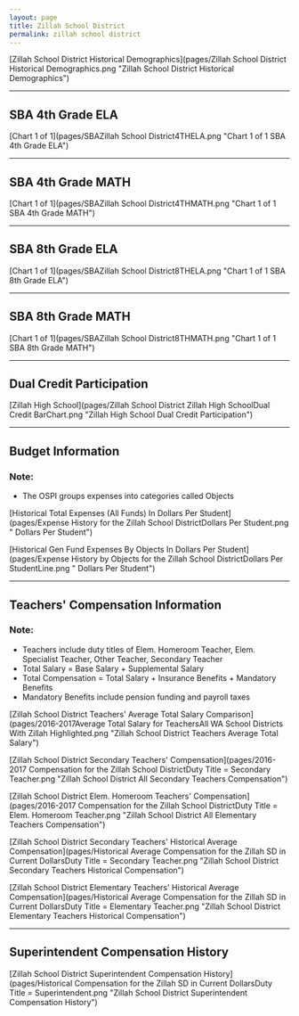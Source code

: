 ```yaml
---
layout: page
title: Zillah School District
permalink: zillah school district
---
```



[Zillah School District Historical Demographics](pages/Zillah School District Historical Demographics.png "Zillah School District Historical Demographics")

___

## SBA 4th Grade ELA

[Chart 1 of 1](pages/SBAZillah School District4THELA.png "Chart 1 of 1 SBA 4th Grade ELA")


___

## SBA 4th Grade MATH

[Chart 1 of 1](pages/SBAZillah School District4THMATH.png "Chart 1 of 1 SBA 4th Grade MATH")


___

## SBA 8th Grade ELA

[Chart 1 of 1](pages/SBAZillah School District8THELA.png "Chart 1 of 1 SBA 8th Grade ELA")


___

## SBA 8th Grade MATH

[Chart 1 of 1](pages/SBAZillah School District8THMATH.png "Chart 1 of 1 SBA 8th Grade MATH")


___

## Dual Credit Participation

[Zillah High School](pages/Zillah School District Zillah High SchoolDual Credit BarChart.png "Zillah High School Dual Credit Participation")


___

## Budget Information
### Note:
- The OSPI groups expenses into categories called Objects

[Historical Total Expenses (All Funds) In Dollars Per Student](pages/Expense History for the Zillah School DistrictDollars Per Student.png " Dollars Per Student")

[Historical Gen Fund Expenses By Objects In Dollars Per Student](pages/Expense History by Objects for the Zillah School DistrictDollars Per StudentLine.png " Dollars Per Student")


___

## Teachers' Compensation Information
### Note:
- Teachers include duty titles of Elem. Homeroom Teacher, Elem. Specialist Teacher, Other Teacher, Secondary Teacher
- Total Salary = Base Salary + Supplemental Salary
- Total Compensation = Total Salary + Insurance Benefits + Mandatory Benefits
- Mandatory Benefits include pension funding and payroll taxes

[Zillah School District Teachers' Average Total Salary Comparison](pages/2016-2017Average Total Salary for TeachersAll WA School Districts With Zillah Highlighted.png "Zillah School District Teachers Average Total Salary")

[Zillah School District Secondary Teachers' Compensation](pages/2016-2017 Compensation for the Zillah School DistrictDuty Title = Secondary Teacher.png "Zillah School District All Secondary Teachers Compensation")

[Zillah School District Elem. Homeroom Teachers' Compensation](pages/2016-2017 Compensation for the Zillah School DistrictDuty Title = Elem. Homeroom Teacher.png "Zillah School District All Elementary Teachers Compensation")

[Zillah School District Secondary Teachers' Historical Average Compensation](pages/Historical Average Compensation for the Zillah SD in Current DollarsDuty Title = Secondary Teacher.png "Zillah School District Secondary Teachers Historical Compensation")

[Zillah School District Elementary Teachers' Historical Average Compensation](pages/Historical Average Compensation for the Zillah SD in Current DollarsDuty Title = Elementary Teacher.png "Zillah School District Elementary Teachers Historical Compensation")


___

## Superintendent Compensation History

[Zillah School District Superintendent Compensation History](pages/Historical Compensation for the Zillah SD in Current DollarsDuty Title = Superintendent.png "Zillah School District Superintendent Compensation History")

